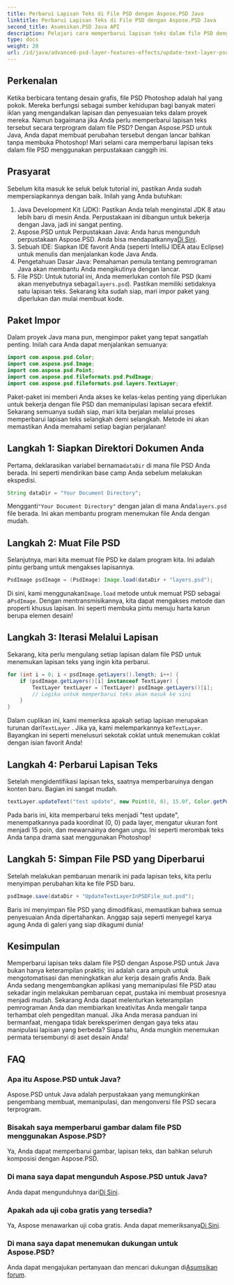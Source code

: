 ```yaml
---
title: Perbarui Lapisan Teks di File PSD dengan Aspose.PSD Java
linktitle: Perbarui Lapisan Teks di File PSD dengan Aspose.PSD Java
second_title: Asumsikan.PSD Java API
description: Pelajari cara memperbarui lapisan teks dalam file PSD dengan mudah menggunakan Aspose.PSD untuk Java. Ikuti panduan langkah demi langkah kami untuk mengedit teks dengan lancar.
type: docs
weight: 28
url: /id/java/advanced-psd-layer-features-effects/update-text-layer-psd-files/
---
```

## Perkenalan
Ketika berbicara tentang desain grafis, file PSD Photoshop adalah hal yang pokok. Mereka berfungsi sebagai sumber kehidupan bagi banyak materi iklan yang mengandalkan lapisan dan penyesuaian teks dalam proyek mereka. Namun bagaimana jika Anda perlu memperbarui lapisan teks tersebut secara terprogram dalam file PSD? Dengan Aspose.PSD untuk Java, Anda dapat membuat perubahan tersebut dengan lancar bahkan tanpa membuka Photoshop! Mari selami cara memperbarui lapisan teks dalam file PSD menggunakan perpustakaan canggih ini.
## Prasyarat
Sebelum kita masuk ke seluk beluk tutorial ini, pastikan Anda sudah mempersiapkannya dengan baik. Inilah yang Anda butuhkan:
1. Java Development Kit (JDK): Pastikan Anda telah menginstal JDK 8 atau lebih baru di mesin Anda. Perpustakaan ini dibangun untuk bekerja dengan Java, jadi ini sangat penting.
2. Aspose.PSD untuk Perpustakaan Java: Anda harus mengunduh perpustakaan Aspose.PSD. Anda bisa mendapatkannya[Di Sini](https://releases.aspose.com/psd/java/). 
3. Sebuah IDE: Siapkan IDE favorit Anda (seperti IntelliJ IDEA atau Eclipse) untuk menulis dan menjalankan kode Java Anda.
4. Pengetahuan Dasar Java: Pemahaman pemula tentang pemrograman Java akan membantu Anda mengikutinya dengan lancar.
5.  File PSD: Untuk tutorial ini, Anda memerlukan contoh file PSD (kami akan menyebutnya sebagai`layers.psd`). Pastikan memiliki setidaknya satu lapisan teks.
Sekarang kita sudah siap, mari impor paket yang diperlukan dan mulai membuat kode.
## Paket Impor
Dalam proyek Java mana pun, mengimpor paket yang tepat sangatlah penting. Inilah cara Anda dapat menjalankan semuanya:
```java
import com.aspose.psd.Color;
import com.aspose.psd.Image;
import com.aspose.psd.Point;
import com.aspose.psd.fileformats.psd.PsdImage;
import com.aspose.psd.fileformats.psd.layers.TextLayer;
```
Paket-paket ini memberi Anda akses ke kelas-kelas penting yang diperlukan untuk bekerja dengan file PSD dan memanipulasi lapisan secara efektif.
Sekarang semuanya sudah siap, mari kita berjalan melalui proses memperbarui lapisan teks selangkah demi selangkah. Metode ini akan memastikan Anda memahami setiap bagian perjalanan!
## Langkah 1: Siapkan Direktori Dokumen Anda
Pertama, deklarasikan variabel bernama`dataDir` di mana file PSD Anda berada. Ini seperti mendirikan base camp Anda sebelum melakukan ekspedisi.
```java
String dataDir = "Your Document Directory";
```
 Mengganti`"Your Document Directory"` dengan jalan di mana Anda`layers.psd` file berada. Ini akan membantu program menemukan file Anda dengan mudah.
## Langkah 2: Muat File PSD
Selanjutnya, mari kita memuat file PSD ke dalam program kita. Ini adalah pintu gerbang untuk mengakses lapisannya.
```java
PsdImage psdImage = (PsdImage) Image.load(dataDir + "layers.psd");
```
 Di sini, kami menggunakan`Image.load` metode untuk memuat PSD sebagai a`PsdImage`. Dengan mentransmisikannya, kita dapat mengakses metode dan properti khusus lapisan. Ini seperti membuka pintu menuju harta karun berupa elemen desain!
## Langkah 3: Iterasi Melalui Lapisan
Sekarang, kita perlu mengulang setiap lapisan dalam file PSD untuk menemukan lapisan teks yang ingin kita perbarui. 
```java
for (int i = 0; i < psdImage.getLayers().length; i++) {
    if (psdImage.getLayers()[i] instanceof TextLayer) {
        TextLayer textLayer = (TextLayer) psdImage.getLayers()[i];
        // Logika untuk memperbarui teks akan masuk ke sini
    }
}
```
 Dalam cuplikan ini, kami memeriksa apakah setiap lapisan merupakan turunan dari`TextLayer` . Jika ya, kami melemparkannya ke`TextLayer`. Bayangkan ini seperti menelusuri sekotak coklat untuk menemukan coklat dengan isian favorit Anda!
## Langkah 4: Perbarui Lapisan Teks
Setelah mengidentifikasi lapisan teks, saatnya memperbaruinya dengan konten baru. Bagian ini sangat mudah.
```java
textLayer.updateText("test update", new Point(0, 0), 15.0f, Color.getPurple());
```
Pada baris ini, kita memperbarui teks menjadi "test update", menempatkannya pada koordinat (0, 0) pada layer, mengatur ukuran font menjadi 15 poin, dan mewarnainya dengan ungu. Ini seperti merombak teks Anda tanpa drama saat menggunakan Photoshop!
## Langkah 5: Simpan File PSD yang Diperbarui
Setelah melakukan pembaruan menarik ini pada lapisan teks, kita perlu menyimpan perubahan kita ke file PSD baru. 
```java
psdImage.save(dataDir + "UpdateTextLayerInPSDFile_out.psd");
```
Baris ini menyimpan file PSD yang dimodifikasi, memastikan bahwa semua penyesuaian Anda dipertahankan. Anggap saja seperti menyegel karya agung Anda di galeri yang siap dikagumi dunia!
## Kesimpulan
Memperbarui lapisan teks dalam file PSD dengan Aspose.PSD untuk Java bukan hanya keterampilan praktis; ini adalah cara ampuh untuk mengotomatisasi dan meningkatkan alur kerja desain grafis Anda. Baik Anda sedang mengembangkan aplikasi yang memanipulasi file PSD atau sekadar ingin melakukan pembaruan cepat, pustaka ini membuat prosesnya menjadi mudah. Sekarang Anda dapat melenturkan keterampilan pemrograman Anda dan membiarkan kreativitas Anda mengalir tanpa terhambat oleh pengeditan manual.
Jika Anda merasa panduan ini bermanfaat, mengapa tidak bereksperimen dengan gaya teks atau manipulasi lapisan yang berbeda? Siapa tahu, Anda mungkin menemukan permata tersembunyi di aset desain Anda!
## FAQ
### Apa itu Aspose.PSD untuk Java?
Aspose.PSD untuk Java adalah perpustakaan yang memungkinkan pengembang membuat, memanipulasi, dan mengonversi file PSD secara terprogram.
### Bisakah saya memperbarui gambar dalam file PSD menggunakan Aspose.PSD?
Ya, Anda dapat memperbarui gambar, lapisan teks, dan bahkan seluruh komposisi dengan Aspose.PSD.
### Di mana saya dapat mengunduh Aspose.PSD untuk Java?
 Anda dapat mengunduhnya dari[Di Sini](https://releases.aspose.com/psd/java/).
### Apakah ada uji coba gratis yang tersedia?
 Ya, Aspose menawarkan uji coba gratis. Anda dapat memeriksanya[Di Sini](https://releases.aspose.com/).
### Di mana saya dapat menemukan dukungan untuk Aspose.PSD?
Anda dapat mengajukan pertanyaan dan mencari dukungan di[Asumsikan forum](https://forum.aspose.com/c/psd/34).